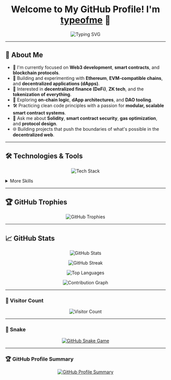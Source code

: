 <h1 align="center">Welcome to My GitHub Profile! I'm <a href="https://github.com/typeofme" target="_blank">typeofme</a> 👋</h1>

<p align="center">
  <img src="https://readme-typing-svg.herokuapp.com?font=Fira+Code&size=28&pause=1000&color=F75C7E&center=true&width=500&lines=Web3+Developer;Solidity+Engineer;Blockchain+Enthusiast;Building+Decentralized+Futures" alt="Typing SVG" />
</p>

---

## 🚀 About Me

- 🌱 I'm currently focused on **Web3 development**, **smart contracts**, and **blockchain protocols**.  
- 🔗 Building and experimenting with **Ethereum**, **EVM-compatible chains**, and **decentralized applications (dApps)**.  
- 🔭 Interested in **decentralized finance (DeFi)**, **ZK tech**, and the **tokenization of everything**.  
- 🧠 Exploring **on-chain logic**, **dApp architectures**, and **DAO tooling**.  
- 🛠️ Practicing clean code principles with a passion for **modular, scalable smart contract systems**.  
- 💬 Ask me about **Solidity**, **smart contract security**, **gas optimization**, and **protocol design**.  
- 🌐 Building projects that push the boundaries of what's possible in the **decentralized web**.

---

## 🛠️ Technologies & Tools

<p align="center">
  <img src="https://skillicons.dev/icons?i=solidity,js,ts,nodejs,nextjs,react,postgres,mongodb,redis,linux,git,github,docker,ipfs,rust,aws&theme=dark" alt="Tech Stack" />
</p>

<details>
  <summary>More Skills</summary>
  
  ### Languages
  ![Solidity](https://img.shields.io/badge/-Solidity-363636?style=flat-square&logo=solidity&logoColor=white)
  ![JavaScript](https://img.shields.io/badge/-JavaScript-F7DF1E?style=flat-square&logo=javascript&logoColor=black)
  ![TypeScript](https://img.shields.io/badge/-TypeScript-007ACC?style=flat-square&logo=typescript&logoColor=white)
  ![Rust](https://img.shields.io/badge/-Rust-000000?style=flat-square&logo=rust&logoColor=white)
  ![Go](https://img.shields.io/badge/-Go-00ADD8?style=flat-square&logo=go&logoColor=white)
  
  ### Web3 & Protocols
  ![Hardhat](https://img.shields.io/badge/-Hardhat-181717?style=flat-square&logo=ethereum&logoColor=white)
  ![Foundry](https://img.shields.io/badge/-Foundry-black?style=flat-square)
  ![IPFS](https://img.shields.io/badge/-IPFS-65C2CB?style=flat-square&logo=ipfs&logoColor=white)
  ![Ethers.js](https://img.shields.io/badge/-ethers.js-3C3C3D?style=flat-square)
  
  ### DevOps & Infra
  ![Docker](https://img.shields.io/badge/-Docker-2496ED?style=flat-square&logo=docker&logoColor=white)
  ![GitHub Actions](https://img.shields.io/badge/-GitHub_Actions-2088FF?style=flat-square&logo=github-actions&logoColor=white)
  ![AWS](https://img.shields.io/badge/-AWS-232F3E?style=flat-square&logo=amazon-aws&logoColor=white)
</details>

---

## 🏆 GitHub Trophies

<p align="center">
  <img src="https://github-trophies.vercel.app/?username=typeofme&theme=radical&no-frame=false&no-bg=true&margin-w=5" alt="GitHub Trophies" />
</p>

---

## 📈 GitHub Stats

<p align="center">
  <img src="https://github-readme-stats.vercel.app/api?username=typeofme&show_icons=true&theme=radical&count_private=true&include_all_commits=true&hide_border=true" alt="GitHub Stats" />
</p>

<p align="center">
  <img src="https://github-readme-streak-stats.herokuapp.com?user=typeofme&theme=radical&date_format=M%20j%5B%2C%20Y%5D&hide_border=true" alt="GitHub Streak" />
</p>

<p align="center">
  <img src="https://github-readme-stats.vercel.app/api/top-langs/?username=typeofme&layout=compact" alt="Top Languages" />
</p>

<!-- Activity Graph -->
<p align="center">
  <img src="https://github-readme-activity-graph.vercel.app/graph?username=typeofme&theme=radical&hide_border=true" alt="Contribution Graph" />
</p>

---

### 👀 Visitor Count
<p align="center">
  <img src="https://profile-counter.glitch.me/typeofme/count.svg" alt="Visitor Count" />
</p>

---

### 🐍 Snake
<p align="center">
  <a href="https://github.com/typeofme">
    <img src="https://raw.githubusercontent.com/typeofme/snake/refs/heads/output/github-contribution-grid-snake-dark.svg" alt="GitHub Snake Game" />
  </a>
</p>

---

### 🏆 GitHub Profile Summary

<p align="center">
  <a href="https://github.com/typeofme">
    <img src="https://github-profile-summary-cards.vercel.app/api/cards/profile-details?username=typeofme&theme=radical" alt="GitHub Profile Summary" />
  </a>
</p>
